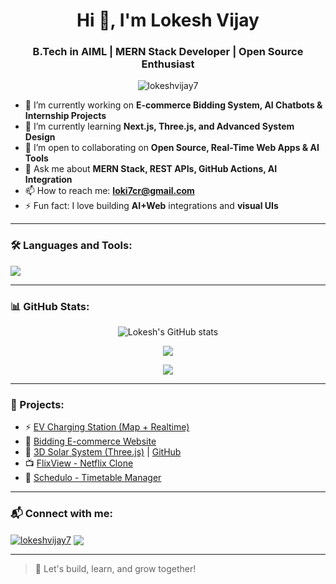 <h1 align="center">Hi 👋, I'm Lokesh Vijay</h1>
<h3 align="center">B.Tech in AIML | MERN Stack Developer | Open Source Enthusiast</h3>

<p align="center">
  <img src="https://komarev.com/ghpvc/?username=lokeshvijay7&label=Profile%20views&color=0e75b6&style=flat" alt="lokeshvijay7" />
</p>

- 🔭 I’m currently working on **E-commerce Bidding System, AI Chatbots & Internship Projects**
- 🌱 I’m currently learning **Next.js, Three.js, and Advanced System Design**
- 👯 I’m open to collaborating on **Open Source, Real-Time Web Apps & AI Tools**
- 💬 Ask me about **MERN Stack, REST APIs, GitHub Actions, AI Integration**
- 📫 How to reach me: **loki7cr@gmail.com**
- ⚡ Fun fact: I love building **AI+Web** integrations and **visual UIs**

---

### 🛠️ Languages and Tools:

<p align="left">
  <img src="https://skillicons.dev/icons?i=html,css,js,react,nodejs,express,mongodb,python,flask,git,github,figma,vscode" />
</p>

---

### 📊 GitHub Stats:

<p align="center">
  <img src="https://github-readme-stats.vercel.app/api?username=lokeshvijay7&show_icons=true&theme=radical" alt="Lokesh's GitHub stats" />
</p>

<p align="center">
  <img src="https://github-readme-streak-stats.herokuapp.com/?user=lokeshvijay7&theme=radical" />
</p>

<p align="center">
  <img src="https://github-readme-stats.vercel.app/api/top-langs/?username=lokeshvijay7&layout=compact&theme=radical" />
</p>

---

### 🧠 Projects:

- ⚡ [EV Charging Station (Map + Realtime)](https://github.com/lokeshvijay7/EVChargingManagement)
- 🧾 [Bidding E-commerce Website](https://thedeadstock.in)
- 🚀 [3D Solar System (Three.js)](https://regal-cactus-5a61fb.netlify.app) | [GitHub](https://github.com/lokeshvijay7/3d-solar-system)
- 📺 [FlixView - Netflix Clone](https://github.com/lokeshvijay7/FlixView)
- 📅 [Schedulo - Timetable Manager](https://github.com/lokeshvijay7/Schedulo)

---

### 📬 Connect with me:

<p align="left">
  <a href="https://linkedin.com/in/lokeshvijay7" target="blank"><img align="center" src="https://skillicons.dev/icons?i=linkedin" alt="lokeshvijay7" /></a>
  <a href="mailto:lokeshvijay7@gmail.com"><img align="center" src="https://img.shields.io/badge/Gmail-D14836?style=flat&logo=gmail&logoColor=white" /></a>
</p>

---

> 🚀 Let's build, learn, and grow together!
